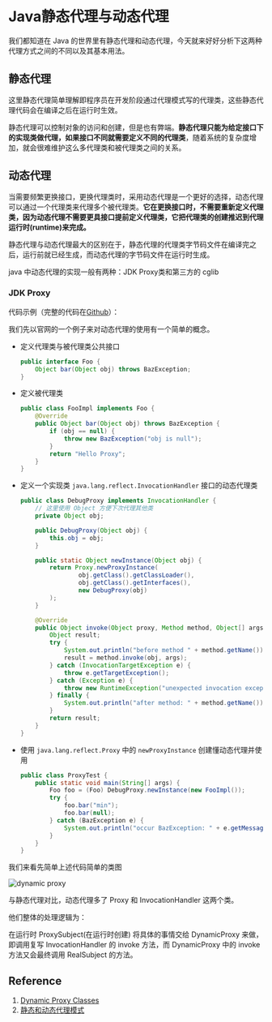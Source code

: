 # Java静态代理与动态代理

我们都知道在 Java 的世界里有静态代理和动态代理，今天就来好好分析下这两种代理方式之间的不同以及其基本用法。

## 静态代理

这里静态代理简单理解即程序员在开发阶段通过代理模式写的代理类，这些静态代理代码会在编译之后在运行时生效。

静态代理可以控制对象的访问和创建，但是也有弊端。**静态代理只能为给定接口下的实现类做代理，如果接口不同就需要定义不同的代理类**，随着系统的复杂度增加，就会很难维护这么多代理类和被代理类之间的关系。

## 动态代理

当需要频繁更换接口，更换代理类时，采用动态代理是一个更好的选择，动态代理可以通过一个代理类来代理多个被代理类。**它在更换接口时，不需要重新定义代理类，因为动态代理不需要更具接口提前定义代理类，它把代理类的创建推迟到代理运行时(runtime)来完成。**

静态代理与动态代理最大的区别在于，静态代理的代理类字节码文件在编译完之后，运行前就已经生成，而动态代理的字节码文件在运行时生成。

java 中动态代理的实现一般有两种：JDK Proxy类和第三方的 cglib

### JDK Proxy

代码示例（完整的代码在[Github](https://github.com/CornPrincess/javapractice)）：

我们先以官网的一个例子来对动态代理的使用有一个简单的概念。

- 定义代理类与被代理类公共接口

  ```java
  public interface Foo {
      Object bar(Object obj) throws BazException;
  }
  ```

- 定义被代理类

  ```java
  public class FooImpl implements Foo {
      @Override
      public Object bar(Object obj) throws BazException {
          if (obj == null) {
              throw new BazException("obj is null");
          }
          return "Hello Proxy";
      }
  }
  
  ```

- 定义一个实现类 `java.lang.reflect.InvocationHandler` 接口的动态代理类

  ```java
  public class DebugProxy implements InvocationHandler {
      // 这里使用 Object 方便下次代理其他类
      private Object obj;
  
      public DebugProxy(Object obj) {
          this.obj = obj;
      }
  
      public static Object newInstance(Object obj) {
          return Proxy.newProxyInstance(
                  obj.getClass().getClassLoader(),
                  obj.getClass().getInterfaces(),
                  new DebugProxy(obj)
          );
      }
  
      @Override
      public Object invoke(Object proxy, Method method, Object[] args) throws Throwable {
          Object result;
          try {
              System.out.println("before method " + method.getName());
              result = method.invoke(obj, args);
          } catch (InvocationTargetException e) {
              throw e.getTargetException();
          } catch (Exception e) {
              throw new RuntimeException("unexpected invocation exception: " + e.getMessage());
          } finally {
              System.out.println("after method: " + method.getName());
          }
          return result;
      }
  }
  ```

- 使用 `java.lang.reflect.Proxy` 中的 `newProxyInstance` 创建懂动态代理并使用

  ```java
  public class ProxyTest {
      public static void main(String[] args) {
          Foo foo = (Foo) DebugProxy.newInstance(new FooImpl());
          try {
              foo.bar("min");
              foo.bar(null);
          } catch (BazException e) {
              System.out.println("occur BazException: " + e.getMessage());
          }
      }
  }
  ```

我们来看先简单上述代码简单的类图

![dynamic proxy](https://blog-1300663127.cos.ap-shanghai.myqcloud.com/BackEnd_Notes/JavaSE/dynamicProxy.png)

与静态代理对比，动态代理多了 Proxy 和 InvocationHandler 这两个类。

他们整体的处理逻辑为：

在运行时 ProxySubject(在运行时创建) 将具体的事情交给 DynamicProxy 来做，即调用复写 InvocationHandler 的 invoke 方法，而 DynamicProxy 中的 invoke方法又会最终调用 RealSubject 的方法。

## Reference

1. [Dynamic Proxy Classes](https://docs.oracle.com/javase/8/docs/technotes/guides/reflection/proxy.html)
2. [静态和动态代理模式](https://juejin.im/post/6844903978342301709#heading-0)

